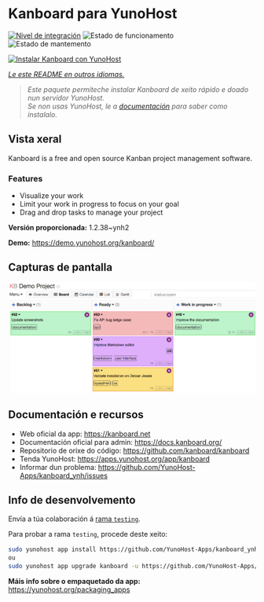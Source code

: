 <!--
NOTA: Este README foi creado automáticamente por <https://github.com/YunoHost/apps/tree/master/tools/readme_generator>
NON debe editarse manualmente.
-->

# Kanboard para YunoHost

[![Nivel de integración](https://dash.yunohost.org/integration/kanboard.svg)](https://ci-apps.yunohost.org/ci/apps/kanboard/) ![Estado de funcionamento](https://ci-apps.yunohost.org/ci/badges/kanboard.status.svg) ![Estado de mantemento](https://ci-apps.yunohost.org/ci/badges/kanboard.maintain.svg)

[![Instalar Kanboard con YunoHost](https://install-app.yunohost.org/install-with-yunohost.svg)](https://install-app.yunohost.org/?app=kanboard)

*[Le este README en outros idiomas.](./ALL_README.md)*

> *Este paquete permíteche instalar Kanboard de xeito rápido e doado nun servidor YunoHost.*  
> *Se non usas YunoHost, le a [documentación](https://yunohost.org/install) para saber como instalalo.*

## Vista xeral

Kanboard is a free and open source Kanban project management software.

### Features

- Visualize your work
- Limit your work in progress to focus on your goal
- Drag and drop tasks to manage your project


**Versión proporcionada:** 1.2.38~ynh2

**Demo:** <https://demo.yunohost.org/kanboard/>

## Capturas de pantalla

![Captura de pantalla de Kanboard](./doc/screenshots/board.png)

## Documentación e recursos

- Web oficial da app: <https://kanboard.net>
- Documentación oficial para admin: <https://docs.kanboard.org/>
- Repositorio de orixe do código: <https://github.com/kanboard/kanboard>
- Tenda YunoHost: <https://apps.yunohost.org/app/kanboard>
- Informar dun problema: <https://github.com/YunoHost-Apps/kanboard_ynh/issues>

## Info de desenvolvemento

Envía a túa colaboración á [rama `testing`](https://github.com/YunoHost-Apps/kanboard_ynh/tree/testing).

Para probar a rama `testing`, procede deste xeito:

```bash
sudo yunohost app install https://github.com/YunoHost-Apps/kanboard_ynh/tree/testing --debug
ou
sudo yunohost app upgrade kanboard -u https://github.com/YunoHost-Apps/kanboard_ynh/tree/testing --debug
```

**Máis info sobre o empaquetado da app:** <https://yunohost.org/packaging_apps>
